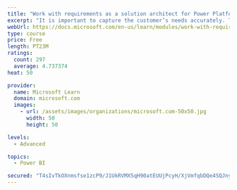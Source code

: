 ```yaml
---
title: "Work with requirements as a solution architect for Power Platform and Dynamics 365"
excerpt: "It is important to capture the customer’s needs accurately. This module explains how to capture requirements and identify functional and non-functional items."
webUrl: https://docs.microsoft.com/en-us/learn/modules/work-with-requirements/
type: course
price: Free
length: PT23M
ratings:
  count: 297
  average: 4.737374
heat: 50

provider:
  name: Microsoft Learn
  domain: microsoft.com
  images:
    - url: /assets/images/organizations/microsoft.com-50x50.jpg
      width: 50
      height: 50

levels:
  - Advanced

topics:
  - Power BI

secured: "T4sIvTkOXnmsfse1zcP9/J1UkRVMX5qH90atEUUjPcyH/XjVmfqbDQe4SQJnyRcB6fCAhgk/fGUJLdThap0hNKjF1XHuYZEXZcIZSU9EiSlmEKihX/Wjorrx3KzzhMLMNUdDvXJKQ5GmvZ83D8X/lDKhgQx9q1vAbZb/cSnsbSOI2IMj91hrqMRbJLbaQPLS8U+SFesQThP8AXBOKbPQ4LyahEkdm75mNJN3uqj07AYmjYIeuR7cJl4eTFMb3zELV7vom4Geg3vyOmZeePwAegKl0mdrDYQqjdR3DRaem5PDR6OB5XE38PwUpw9mIQbEFbev6hiyZdok9/qmJsYiVKUiISSRQi5yyAUv2YegSHl+UkTiJqKxE+mnVY7UZ1wxpqlDenSBnDyAloxKyDmC6sM6j7Od/EL5mN+EWSz2O08=;GUI8qudfK/662gsZxqRN4A=="
---
```


